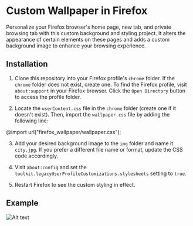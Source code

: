 # Custom Wallpaper in Firefox 

Personalize your Firefox browser's home page, new tab, and private browsing tab with this custom background and styling project. It alters the appearance of certain elements on these pages and adds a custom background image to enhance your browsing experience.

## Installation

1. Clone this repository into your Firefox profile's `chrome` folder. If the `chrome` folder does not exist, create one. To find the Firefox profile, visit `about:support` in your Firefox browser. Click the `Open Directory` button to access the profile folder.


2. Locate the `userContent.css` file in the `chrome` folder (create one if it doesn't exist). Then, import the `wallpaper.css` file by adding the following line:

@import url("firefox_wallpaper/wallpaper.css");


3. Add your desired background image to the `img` folder and name it `city.jpg`. If you prefer a different file name or format, update the CSS code accordingly.

4. Visit `about:config` and set the `toolkit.legacyUserProfileCustomizations.stylesheets` setting to `true`.

5. Restart Firefox to see the custom styling in effect.

## Example
![Alt text](https://github.com/GabrielTorland/firefox_wallpaper/example.png "Firefox Homepage")
